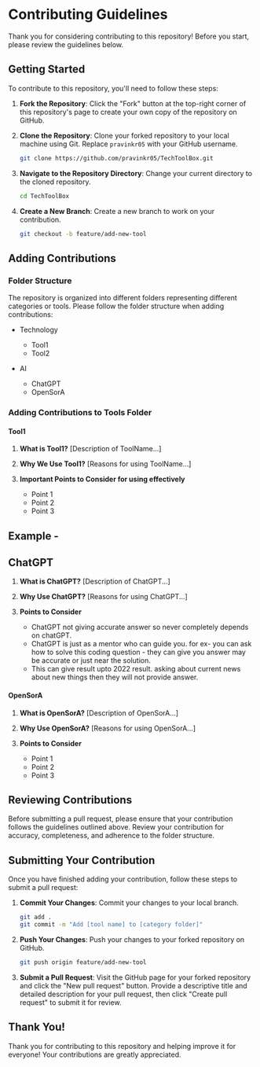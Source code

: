 # Contributing Guidelines

Thank you for considering contributing to this repository! Before you start, please review the guidelines below.

## Getting Started

To contribute to this repository, you'll need to follow these steps:

1. **Fork the Repository**: Click the "Fork" button at the top-right corner of this repository's page to create your own copy of the repository on GitHub.

2. **Clone the Repository**: Clone your forked repository to your local machine using Git. Replace `pravinkr05` with your GitHub username.

    ```bash
    git clone https://github.com/pravinkr05/TechToolBox.git
    ```

3. **Navigate to the Repository Directory**: Change your current directory to the cloned repository.

    ```bash
    cd TechToolBox
    ```

4. **Create a New Branch**: Create a new branch to work on your contribution.

    ```bash
    git checkout -b feature/add-new-tool
    ```

## Adding Contributions

### Folder Structure

The repository is organized into different folders representing different categories or tools. Please follow the folder structure when adding contributions:

* Technology
    * Tool1
    * Tool2
 
* AI
    * ChatGPT
    * OpenSorA
    

### Adding Contributions to Tools Folder

#### Tool1

1. **What is Tool1?**
   [Description of ToolName...]

2. **Why We Use Tool1?**
   [Reasons for using ToolName...]

3. **Important Points to Consider for using effectively**
   - Point 1
   - Point 2
   - Point 3
   
## Example -
## ChatGPT

1. **What is ChatGPT?**
   [Description of ChatGPT...]

2. **Why Use ChatGPT?**
   [Reasons for using ChatGPT...]

3. **Points to Consider**
   - ChatGPT not giving accurate answer so never completely depends on chatGPT.
   - ChatGPT is just as a mentor who can guide you. for ex- you can ask how to solve this coding question - they can give you answer may be accurate or just near the solution.
   - This can give result upto 2022 result. asking about current news about new things then they will not provide answer.

#### OpenSorA

1. **What is OpenSorA?**
   [Description of OpenSorA...]

2. **Why Use OpenSorA?**
   [Reasons for using OpenSorA...]

3. **Points to Consider**
   - Point 1
   - Point 2
   - Point 3


## Reviewing Contributions

Before submitting a pull request, please ensure that your contribution follows the guidelines outlined above. Review your contribution for accuracy, completeness, and adherence to the folder structure.

## Submitting Your Contribution

Once you have finished adding your contribution, follow these steps to submit a pull request:

1. **Commit Your Changes**: Commit your changes to your local branch.

    ```bash
    git add .
    git commit -m "Add [tool name] to [category folder]"
    ```

2. **Push Your Changes**: Push your changes to your forked repository on GitHub.

    ```bash
    git push origin feature/add-new-tool
    ```

3. **Submit a Pull Request**: Visit the GitHub page for your forked repository and click the "New pull request" button. Provide a descriptive title and detailed description for your pull request, then click "Create pull request" to submit it for review.

## Thank You!

Thank you for contributing to this repository and helping improve it for everyone! Your contributions are greatly appreciated.
